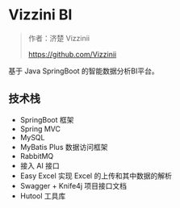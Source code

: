 # Vizzini BI

> 作者：济楚
> Vizzinii
> 
> https://github.com/Vizzinii

基于 Java SpringBoot 的智能数据分析BI平台。



## 技术栈
- SpringBoot 框架
- Spring MVC
- MySQL
- MyBatis Plus 数据访问框架
- RabbitMQ
- 接入 AI 接口
- Easy Excel 实现 Excel 的上传和其中数据的解析
- Swagger + Knife4j 项目接口文档
- Hutool 工具库

